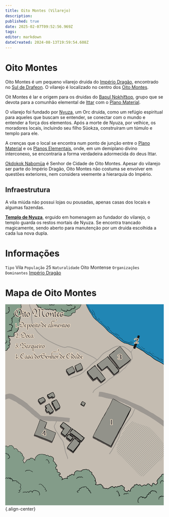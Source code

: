 ```yaml
---
title: Oito Montes (Vilarejo)
description: 
published: true
date: 2025-02-07T09:52:56.969Z
tags: 
editor: markdown
dateCreated: 2024-08-13T19:59:54.608Z
---
```


# Oito Montes
Oito Montes é um pequeno vilarejo druida do [Império Dragão](/faccoes/nacoes/imperio-dragao), encontrado no [Sul de Drafeon](/lugares/plano-material/drafeon/sul-de-drafeon). O vilarejo é localizado no centro dos [Oito Montes](/lugares/plano-material/drafeon/sul-de-drafeon/oito-montes).

Oit Montes é lar e origem para os druidas do [Bapul Nokhit͡sop](/faccoes/faccoes-independentes/bapul-nokhitsop), grupo que se devota para a comunhão elemental de [Ittar](/divindades/panteao-das-treze-estrelas/ittar) com o [Plano Material](/lugares/plano-material).

O vilarejo foi fundado por [Nyuza](/en/individuos/oxar), um Orc druida, como um refúgio espiritual para aqueles que buscam se entender, se conectar com o mundo e entender a força dos elementos. Após a morte de Nyuza, por velhice, os moradores locais, incluindo seu filho Süokza, construíram um túmulo e templo para ele.

A crenças que o local se encontra num ponto de junção entre o [Plano Material](/lugares/plano-material) e os [Planos Elementais](/lugares#planos-elementais), onde, em um demiplano divino interconexo, se encontraria a forma verdadeira adormecida do deus Ittar.

[Okdokok Nabomüa](/individuos/okdokok-nabomua) é Senhor de Cidade de Oito Montes. Apesar do vilarejo ser parte do Império Dragão, Oito Montes não costuma se envolver em questões exteriores, nem considera veemente a hierarquia do Império.

## Infraestrutura
A vila miúda não possui lojas ou pousadas, apenas casas dos locais e algumas fazendas.

**[Templo de Nyuza](/lugares/plano-material/drafeon/sul-de-drafeon/oito-montes-vilarejo)**, erguido em homenagem ao fundador do vilarejo, o templo guarda os restos mortais de Nyuza. Se encontra trancado magicamente, sendo aberto para manutenção por um druida escolhida a cada lua nova dupla.

# Informações
`Tipo` Vila 
`População` 25
`Naturalidade` Oito Montense
`Organizações Dominantes` [Império Dragão](/faccoes/nacoes/imperio-dragao#imperio-dragao) 

# Mapa de Oito Montes
![oito_montes.jpg](/uploads/mapas/oito_montes.jpg){.align-center}